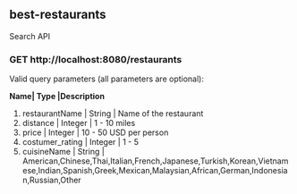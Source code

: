 ## best-restaurants
Search API

### GET http://localhost:8080/restaurants

Valid query parameters (all parameters are optional):

**Name| Type |Description**
1. restaurantName | String | Name of the restaurant
2. distance | Integer | 1 - 10 miles
3. price | Integer | 10 - 50 USD per person
4. costumer_rating | Integer | 1 - 5 
5. cuisineName | String | American,Chinese,Thai,Italian,French,Japanese,Turkish,Korean,Vietnamese,Indian,Spanish,Greek,Mexican,Malaysian,African,German,Indonesian,Russian,Other
